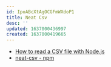 ```yaml
---
id: IpoABcXtAgOCGFmWXdoP1
title: Neat Csv
desc: ''
updated: 1637000436997
created: 1637000419665
---
```


* [How to read a CSV file with Node.js](https://flaviocopes.com/node-read-csv/)
* [neat-csv - npm](https://www.npmjs.com/package/neat-csv)
